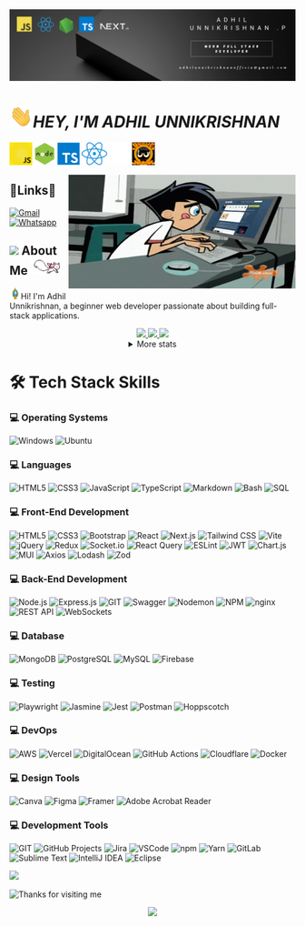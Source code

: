 <img src="images\github profile.png">

# <img src="animated\hands.gif" height="40" />**_HEY, I'M ADHIL UNNIKRISHNAN_**
<img src="animated\javascript.gif" height="40"/> <img src="animated\node.gif" height="40"/> <img src="./svgs/logo-typescript.svg" height="40"/> <img src="./images/react.png" height="40"/><img src="./images/icons8-next.js-144.png" height="40"> <img src="./animated/banner.gif" height="40"/>

<img align="right" src="./animated/animation-cartoons.gif" height="200" width="400" />

## 🔗Links🫠

[![Gmail](https://img.shields.io/badge/Gmail-%23FF4500.svg?logo=Gmail&logoColor=white)](mailto:adhiluunikrishnanofficial@gmail.com) [![Whatsapp](https://img.shields.io/badge/-WhatsApp-green?logo=WhatsApp&logoColor=white)](https://wa.me/+7907933057)

## <img src="https://emojis.slackmojis.com/emojis/images/1588315024/8823/hyperkitty.gif?1588315024" width="30" /> About Me <img src="./animated/rabbit.gif" height="30" />

<img src="./animated/light_1.gif" height="20px" />Hi! I'm Adhil Unnikrishnan, a beginner web developer passionate about building full-stack applications.

 <div align="center" >
<a  href="https://github.com/adhilunnikrishnan">

<img src="https://github-profile-summary-cards.vercel.app/api/cards/stats?username=adhilunnikrishnan&theme=solarized" width="32.5%">
<img src="https://github-profile-summary-cards.vercel.app/api/cards/repos-per-language?username=adhilunnikrishnan&theme=solarized&exclude={exclude}" width="32.5%">
<img src="https://github-profile-summary-cards.vercel.app/api/cards/most-commit-language?username=adhilunnikrishnan&theme=solarized&exclude={exclude}" width="32.5%">

</a>

 <details>
  <summary>More stats</summary>
  
<img align="center" src="https://github-profile-summary-cards.vercel.app/api/cards/profile-details?username=adhilunnikrishnan&theme=zenburn" >

</details> 
 </div>

# 🛠️ Tech Stack Skills

### 💻 Operating Systems

![Windows](https://img.shields.io/badge/windows-%230769AD.svg?flat=for-the-badge&logo=windows&logoColor=white)
![Ubuntu](https://img.shields.io/badge/ubuntu-%23E34F26.svg?flat=for-the-badge&logo=ubuntu&logoColor=white)

### 💻 Languages

![HTML5](https://img.shields.io/badge/HTML5-%23E34F26.svg?flat=for-the-badge&logo=html5&logoColor=white)
![CSS3](https://img.shields.io/badge/CSS3-%231572B6.svg?flat=for-the-badge&logo=css3&logoColor=white)
![JavaScript](https://img.shields.io/badge/JavaScript-%23F7DF1E.svg?flat=for-the-badge&logo=javascript&logoColor=black)
![TypeScript](https://img.shields.io/badge/TypeScript-%23007ACC.svg?flat=for-the-badge&logo=typescript&logoColor=white)
![Markdown](https://img.shields.io/badge/Markdown-%23000000.svg?flat=for-the-badge&logo=markdown&logoColor=white)
![Bash](https://img.shields.io/badge/Bash-%234EAA25.svg?flat=for-the-badge&logo=gnu-bash&logoColor=white)
![SQL](https://img.shields.io/badge/SQL-%2300C1D4.svg?flat=for-the-badge&logo=sql&logoColor=white)

### 💻 Front-End Development

![HTML5](https://img.shields.io/badge/HTML5-%23E34F26.svg?flat=for-the-badge&logo=html5&logoColor=white)
![CSS3](https://img.shields.io/badge/CSS3-%231572B6.svg?flat=for-the-badge&logo=css3&logoColor=white)
![Bootstrap](https://img.shields.io/badge/Bootstrap-%237952B3.svg?flat=for-the-badge&logo=bootstrap&logoColor=white)
![React](https://img.shields.io/badge/React-%2361DAFB.svg?flat=for-the-badge&logo=react&logoColor=black)
![Next.js](https://img.shields.io/badge/Next.js-%23000000.svg?flat=for-the-badge&logo=nextdotjs&logoColor=white)
![Tailwind CSS](https://img.shields.io/badge/Tailwind_CSS-%2306B6D4.svg?flat=for-the-badge&logo=tailwindcss&logoColor=white)
![Vite](https://img.shields.io/badge/Vite-%23646CFF.svg?flat=for-the-badge&logo=vite&logoColor=white)
![jQuery](https://img.shields.io/badge/jQuery-%230769AD.svg?flat=for-the-badge&logo=jquery&logoColor=white)
![Redux](https://img.shields.io/badge/Redux-%23764ABC.svg?flat=for-the-badge&logo=redux&logoColor=white)
![Socket.io](https://img.shields.io/badge/Socket.io-%23010101.svg?flat=for-the-badge&logo=socketdotio&logoColor=white)
![React Query](https://img.shields.io/badge/React_Query-%23FF4154.svg?flat=for-the-badge&logo=reactquery&logoColor=white)
![ESLint](https://img.shields.io/badge/ESLint-%234B32C3.svg?flat=for-the-badge&logo=eslint&logoColor=white)
![JWT](https://img.shields.io/badge/JWT-%23000000.svg?flat=for-the-badge&logo=jsonwebtokens&logoColor=white)
![Chart.js](https://img.shields.io/badge/Chart.js-%23FF6384.svg?flat=for-the-badge&logo=chartdotjs&logoColor=white)
![MUI](https://img.shields.io/badge/MUI-%230081CB.svg?flat=for-the-badge&logo=mui&logoColor=white)
![Axios](https://img.shields.io/badge/Axios-%235A29E4.svg?flat=for-the-badge&logo=axios&logoColor=white)
![Lodash](https://img.shields.io/badge/Lodash-%23273230.svg?flat=for-the-badge&logo=lodash&logoColor=white)
![Zod](https://img.shields.io/badge/Zod-%237952B3.svg?flat=for-the-badge&logo=Zod&logoColor=white)

### 💻 Back-End Development

![Node.js](https://img.shields.io/badge/Node.js-%23339933.svg?flat=for-the-badge&logo=nodedotjs&logoColor=white)
![Express.js](https://img.shields.io/badge/Express.js-%23000000.svg?flat=for-the-badge&logo=express&logoColor=white)
![GIT](https://img.shields.io/badge/git-%23E34F26.svg?flat=for-the-badge&logo=git&logoColor=white)
![Swagger](https://img.shields.io/badge/Swagger-%2385EA2D.svg?flat=for-the-badge&logo=swagger&logoColor=black)
![Nodemon](https://img.shields.io/badge/Nodemon-%2376D04B.svg?flat=for-the-badge&logo=nodemon&logoColor=white)
![NPM](https://img.shields.io/badge/NPM-%23CB3837.svg?flat=for-the-badge&logo=npm&logoColor=white)
![nginx](https://img.shields.io/badge/nginx-%23009639.svg?flat=for-the-badge&logo=nginx&logoColor=white)
![REST API](https://img.shields.io/badge/REST_API-%23000000.svg?flat=for-the-badge&logo=rest-api&logoColor=white)
![WebSockets](https://img.shields.io/badge/WebSockets-%234095F6.svg?flat=for-the-badge&logo=websockets&logoColor=white)

### 💻 Database

![MongoDB](https://img.shields.io/badge/MongoDB-%2347A248.svg?flat=for-the-badge&logo=mongodb&logoColor=white)
![PostgreSQL](https://img.shields.io/badge/PostgreSQL-%23336791.svg?flat=for-the-badge&logo=postgresql&logoColor=white)
![MySQL](https://img.shields.io/badge/MySQL-%234479A1.svg?flat=for-the-badge&logo=mysql&logoColor=white)
![Firebase](https://img.shields.io/badge/Firebase-%23FFCA28.svg?flat=for-the-badge&logo=firebase&logoColor=black)

### 💻 Testing

![Playwright](https://img.shields.io/badge/Playwright-%23004A71.svg?flat=for-the-badge&logo=playwright&logoColor=white)
![Jasmine](https://img.shields.io/badge/Jasmine-%238A4182.svg?flat=for-the-badge&logo=jasmine&logoColor=white)
![Jest](https://img.shields.io/badge/Jest-%23C21325.svg?flat=for-the-badge&logo=jest&logoColor=white)
![Postman](https://img.shields.io/badge/Postman-%23FF6C37.svg?flat=for-the-badge&logo=postman&logoColor=white)
![Hoppscotch](https://img.shields.io/badge/Hoppscotch-%23006DFF.svg?flat=for-the-badge&logo=hoppscotch&logoColor=white)

### 💻 DevOps

![AWS](https://img.shields.io/badge/AWS-%23FFCA28.svg?flat=for-the-badge&logo=aws&logoColor=black)
![Vercel](https://img.shields.io/badge/Vercel-%23000000.svg?flat=for-the-badge&logo=vercel&logoColor=white)
![DigitalOcean](https://img.shields.io/badge/DigitalOcean-%230080FF.svg?flat=for-the-badge&logo=digitalocean&logoColor=white)
![GitHub Actions](https://img.shields.io/badge/GitHub_Actions-%232671E5.svg?flat=for-the-badge&logo=githubactions&logoColor=white)
![Cloudflare](https://img.shields.io/badge/Cloudflare-%23F38020.svg?flat=for-the-badge&logo=cloudflare&logoColor=white)
![Docker](https://img.shields.io/badge/Docker-%232496ED.svg?flat=for-the-badge&logo=docker&logoColor=white)

### 💻 Design Tools

![Canva](https://img.shields.io/badge/Canva-%2300C4CC.svg?flat=for-the-badge&logo=canva&logoColor=white)
![Figma](https://img.shields.io/badge/Figma-%23F24E1E.svg?flat=for-the-badge&logo=figma&logoColor=white)
![Framer](https://img.shields.io/badge/Framer-%23759CFC.svg?flat=for-the-badge&logo=framer&logoColor=black)
![Adobe Acrobat Reader](https://img.shields.io/badge/Adobe_Acrobat_Reader-%23FF0000.svg?flat=for-the-badge&logo=adobeacrobatreader&logoColor=white)

### 💻 Development Tools

![GIT](https://img.shields.io/badge/git-%23E34F26.svg?flat=for-the-badge&logo=git&logoColor=white)
![GitHub Projects](https://img.shields.io/badge/GitHub_Projects-%23000000.svg?flat=for-the-badge&logo=github&logoColor=white)
![Jira](https://img.shields.io/badge/Jira-%230052CC.svg?flat=for-the-badge&logo=jira&logoColor=white)
![VSCode](https://img.shields.io/badge/VSCode-%23007ACC.svg?flat=for-the-badge&logo=visualstudiocode&logoColor=white)
![npm](https://img.shields.io/badge/npm-%23CB3837.svg?flat=for-the-badge&logo=npm&logoColor=white)
![Yarn](https://img.shields.io/badge/Yarn-%232C8EBB.svg?flat=for-the-badge&logo=yarn&logoColor=white)
![GitLab](https://img.shields.io/badge/GitLab-%23FCA121.svg?flat=for-the-badge&logo=gitlab&logoColor=white)
![Sublime Text](https://img.shields.io/badge/Sublime_Text-%23FF9800.svg?flat=for-the-badge&logo=sublimetext&logoColor=black)
![IntelliJ IDEA](https://img.shields.io/badge/IntelliJ_IDEA-%23000000.svg?flat=for-the-badge&logo=intellijidea&logoColor=white)
![Eclipse](https://img.shields.io/badge/Eclipse-%232C2255.svg?flat=for-the-badge&logo=eclipse&logoColor=white)

[![](https://visitcountpro.netlify.app/api?id=adhilunnikrishnan&pretty=true)](https://visitcount.itsvg.in)

<img height="120" alt="Thanks for visiting me" width="100%" src="https://raw.githubusercontent.com/BrunnerLivio/brunnerlivio/master/images/marquee.svg" />
<p align="center">

  <img src="https://capsule-render.vercel.app/api?type=waving&color=gradient&height=60&section=footer&width=100"/>
</p>
